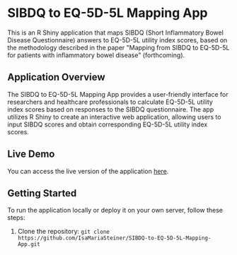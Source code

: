 # SIBDQ to EQ-5D-5L Mapping App

This is an R Shiny application that maps SIBDQ (Short Inflammatory Bowel Disease Questionnaire) answers to EQ-5D-5L utility index scores, based on the methodology described in the paper "Mapping from SIBDQ to EQ-5D-5L for patients with inflammatory bowel disease" (forthcoming).

## Application Overview

The SIBDQ to EQ-5D-5L Mapping App provides a user-friendly interface for researchers and healthcare professionals to calculate EQ-5D-5L utility index scores based on responses to the SIBDQ questionnaire. The app utilizes R Shiny to create an interactive web application, allowing users to input SIBDQ scores and obtain corresponding EQ-5D-5L utility index scores.

## Live Demo

You can access the live version of the application [here](https://www.bwl.uni-hamburg.de/hcm/forschung/mapping.html).

## Getting Started

To run the application locally or deploy it on your own server, follow these steps:

1. Clone the repository: ```git clone https://github.com/IsaMariaSteiner/SIBDQ-to-EQ-5D-5L-Mapping-App.git```



